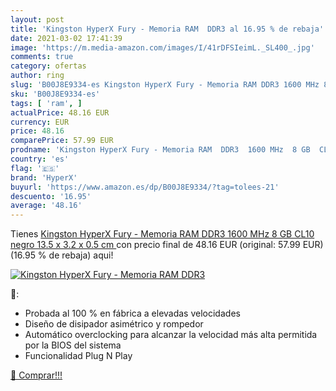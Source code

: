 ```yaml
---
layout: post
title: 'Kingston HyperX Fury - Memoria RAM  DDR3 al 16.95 % de rebaja'
date: 2021-03-02 17:41:39
image: 'https://m.media-amazon.com/images/I/41rDFSIeimL._SL400_.jpg'
comments: true
category: ofertas
author: ring
slug: 'B00J8E9334-es Kingston HyperX Fury - Memoria RAM DDR3 1600 MHz 8 GB CL10...'
sku: 'B00J8E9334-es'
tags: [ 'ram', ]
actualPrice: 48.16 EUR
currency: EUR
price: 48.16
comparePrice: 57.99 EUR
prodname: 'Kingston HyperX Fury - Memoria RAM  DDR3  1600 MHz  8 GB  CL10   negro   13.5 x 3.2 x 0.5 cm '
country: 'es'
flag: '🇪🇸'
brand: 'HyperX'
buyurl: 'https://www.amazon.es/dp/B00J8E9334/?tag=tolees-21'
descuento: '16.95'
average: '48.16'
---
```


Tienes [Kingston HyperX Fury - Memoria RAM  DDR3  1600 MHz  8 GB  CL10   negro   13.5 x 3.2 x 0.5 cm ](https://www.amazon.es/dp/B00J8E9334/?tag=tolees-21) con precio final de  48.16 EUR (original: 57.99 EUR) (16.95 %  de rebaja) aqui!

[![Kingston HyperX Fury - Memoria RAM  DDR3](https://m.media-amazon.com/images/I/41rDFSIeimL._SL400_.jpg)](https://www.amazon.es/dp/B00J8E9334/?tag=tolees-21)

🔎:

- Probada al 100 % en fábrica a elevadas velocidades
- Diseño de disipador asimétrico y rompedor
- Automático overclocking para alcanzar la velocidad más alta permitida por la BIOS del sistema
- Funcionalidad Plug N Play

[🛒 Comprar!!!](https://www.amazon.es/dp/B00J8E9334/?tag=tolees-21)
